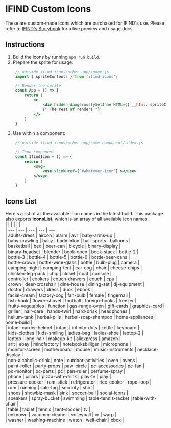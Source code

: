 # IFIND Custom Icons

These are custom-made icons which are purchased for IFIND's use. Please refer to [IFIND's Storybook](https://www.ifindilu.com/storybook/?path=/story/00-styleguide-ifind-icons--ifind-icons) for a live preview and usage docs.

## Instructions
1. Build the icons by running `npm run build`.
2. Prepare the sprite for usage:
   ```jsx
    // outside-ifind-icons/other-app/index.js
    import { spriteContents } from 'ifind-icons';

    // Render the sprite
    const App = () => {
        return (
            <>
                <div hidden dangerouslySetInnerHTML={{ __html: spriteContents }}></div>
                {* The rest of renders *}
            </>
        )
    }
   ```
3. Use within a component:
   ```jsx
    // outside-ifind-icons/other-app/some-component/index.js

    // Icon component
    const IfindIcon = () => {
        return (
            <svg>
                <use xlinkHref={`#whatever-icon`} ></use>
            </svg>
        )
    }
   ```

## Icons List
Here's a list of all the available icon names in the latest build. This package also exports **iconsList**, which is an array of all available icon names.  
|  |  |  |  |  |  
| --- | --- | --- | --- | --- |  
| adults-dress | aircon | alarm | avr | baby-arms-up |  
| baby-crawling | baby | badminton | ball-sports | balloons |  
| basketball | bed | beer-can | bicycle | binary-display |  
| binary-headset | blender | book-open | book-stack | bottle-2 |  
| bottle-3 | bottle-4 | bottle-5 | bottle-6 | bottle-beer-cans |  
| bottle-crown | bottle-wine-glass | bottle | bulb-plug | camera |  
| camping-night | camping-tent | car-cog | chair | cheese-chips |  
| chicken-leg-pack | chip | closet | coat | console |  
| controller | cookers | couch-drawers | couch | cpu |  
| crown | deer-crosshair | dine-house | dining-set | dj-equipment |  
| doctor | drawers | dress | duck | ebook |  
| facial-cream | factory-cog | fan-bulb | female | fingernail |  
| fish-hook | flower-shovel | football | foreign-books | freezer |  
| fruits-vegetables | function | gas-range-oven | gift-cards | graphics-card |  
| griller | hair-care | hands-twirl | hard-drisk | headphones |  
| helium-tank | herbal-pills | herbal-soap-shampoo | home-appliances | home-build |  
| infant-carrier-helmet | infant | infinity-dots | kettle | keyboard |  
| kids-clothes | kids-smiling | ladies-bag | ladies-shoe | laptop-2 |  
| laptop | long-hair | makeup-kit | aliexpress | amazon |  
| arlt | ebay | mindfactory | notebooksbilliger | microphone |  
| monitor-screen | motherboard | mouse | music-instruments | necklace-display |  
| non-alcoholic-drink | note | outdoor-activities | oven | ovens |  
| paint-roller | party-props | paw-circle | pc-accessories | pc-fan |  
| pc-monitor | pc-parts | pc | pen-ruler | perfume-spray |  
| phone | pillars | pizza-with-drink | play-tv | play |  
| pressure-cooker | ram-stick | refrigerator | rice-cooker | rope-loop |  
| rum | running | sale-tag | security | shirt |  
| shoes | showbiz-mask | sink | soccer-ball | social-icons |  
| speakers | spray-bucket | swimming | table-tennis-racket | table-with-chair |  
| table | tablet | tennis | tent-soccer | tv |  
| unknown | vacumm-cleaner | volleyball | vr | warp |  
| washer | washing-machine | watch | well-chair | xbox |